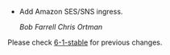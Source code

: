 *   Add Amazon SES/SNS ingress.

    *Bob Farrell*
    *Chris Ortman*




Please check [6-1-stable](https://github.com/rails/rails/blob/6-1-stable/actionmailbox/CHANGELOG.md) for previous changes.
